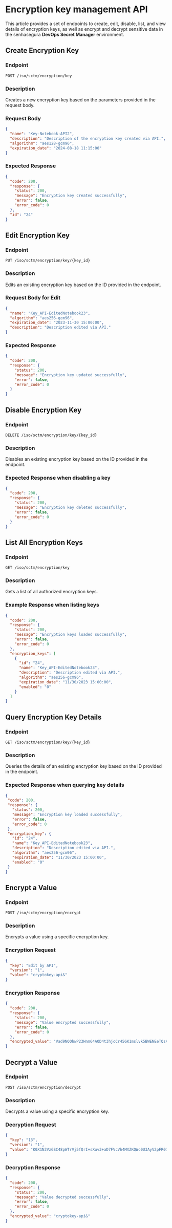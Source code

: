 # Encryption key management API

This article provides a set of endpoints to create, edit, disable, list, and view details of encryption keys, as well as encrypt and decrypt sensitive data in the senhasegura **DevOps Secret Manager** environment.

## Create Encryption Key
### Endpoint

`POST /iso/sctm/encryption/key`

### Description
Creates a new encryption key based on the parameters provided in the request body.

### Request Body
```json
{
  "name": "Key-Notebook-API2",
  "description": "Description of the encryption key created via API.",
  "algorithm": "aes128-gcm96",
  "expiration_date": "2024-08-18 11:15:00"
}
```
### Expected Response
```json
{
  "code": 200,
  "response": {
    "status": 200,
    "message": "Encryption key created successfully",
    "error": false,
    "error_code": 0
  },
  "id": "24"
}
```
## Edit Encryption Key
### Endpoint
`PUT /iso/sctm/encryption/key/{key_id}`

### Description
Edits an existing encryption key based on the ID provided in the endpoint.

### Request Body for Edit
```json
{
  "name": "Key_API-EditedNotebook23",
  "algorithm": "aes256-gcm96",
  "expiration_date": "2023-11-30 15:00:00",
  "description": "Description edited via API."
}
```
### Expected Response
```json
{
  "code": 200,
  "response": {
    "status": 200,
    "message": "Encryption key updated successfully",
    "error": false,
    "error_code": 0
  }
}
```
## Disable Encryption Key
### Endpoint
`DELETE /iso/sctm/encryption/key/{key_id}`

### Description
Disables an existing encryption key based on the ID provided in the endpoint.

### Expected Response when disabling a key
```json
{
  "code": 200,
  "response": {
    "status": 200,
    "message": "Encryption key deleted successfully",
    "error": false,
    "error_code": 0
  }
}
```
## List All Encryption Keys
### Endpoint
`GET /iso/sctm/encryption/key`

### Description
Gets a list of all authorized encryption keys.

### Example Response when listing keys
```json
{
  "code": 200,
  "response": {
    "status": 200,
    "message": "Encryption keys loaded successfully",
    "error": false,
    "error_code": 0
  },
  "encryption_keys": [
    {
      "id": "24",
      "name": "Key_API-EditedNotebook23",
      "description": "Description edited via API.",
      "algorithm": "aes256-gcm96",
      "expiration_date": "11/30/2023 15:00:00",
      "enabled": "0"
    }
  ]
}
```

## Query Encryption Key Details
### Endpoint
`GET /iso/sctm/encryption/key/{key_id}`

### Description
Queries the details of an existing encryption key based on the ID provided in the endpoint.

### Expected Response when querying key details
 ```json
{
  "code": 200,
  "response": {
    "status": 200,
    "message": "Encryption key loaded successfully",
    "error": false,
    "error_code": 0
  },
  "encryption_key": {
    "id": "24",
    "name": "Key_API-EditedNotebook23",
    "description": "Description edited via API.",
    "algorithm": "aes256-gcm96",
    "expiration_date": "11/30/2023 15:00:00",
    "enabled": "0"
  }
}
```
## Encrypt a Value
### Endpoint
`POST /iso/sctm/encryption/encrypt`

### Description
Encrypts a value using a specific encryption key.

### Encryption Request
```json
{
  "key": "Edit by API",
  "version": "1",
  "value": "cryptokey-api&"
}
```

### Encryption Response
```json
{
  "code": 200,
  "response": {
    "status": 200,
    "message": "Value encrypted successfully",
    "error": false,
    "error_code": 0
  },
  "encrypted_value": "Vad9NQOhwP23Hnm64AOD4t3hjcCr45GK1mslvk5BWENEeTQzVzRHbE5nUjZMTmM9"
}
```

## Decrypt a Value
### Endpoint
`POST /iso/sctm/encryption/decrypt`

### Description
Decrypts a value using a specific encryption key.

### Decryption Request
```json
{
  "key": "13",
  "version": "1",
  "value": "K0X1N3Vz6SC48pWTrVj5fQrI+sXuv3+aD7FVcVh4MXZKQWc0U3AyV2pFR01rYzQ9"
}
```

### Decryption Response
```json
{
  "code": 200,
  "response": {
    "status": 200,
    "message": "Value decrypted successfully",
    "error": false,
    "error_code": 0
  },
  "encrypted_value": "cryptokey-api&"
}
``` 
